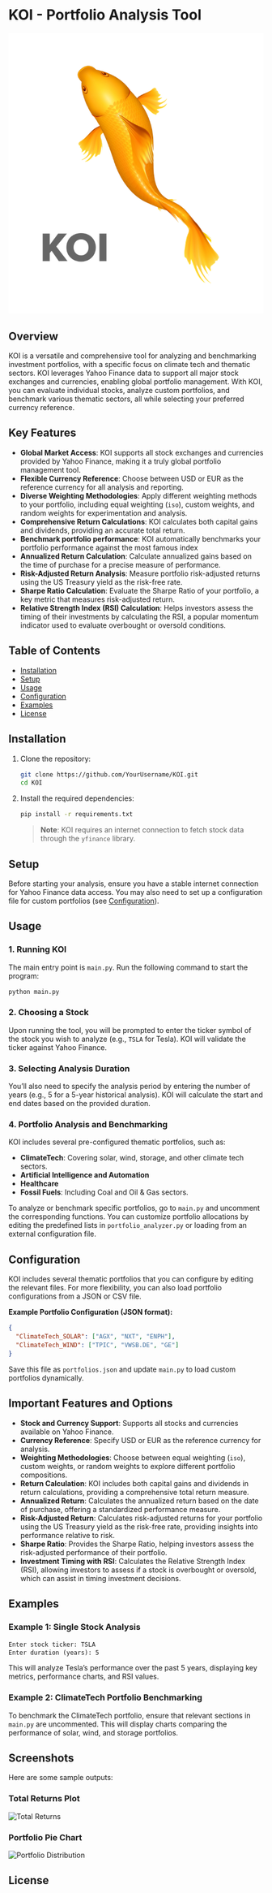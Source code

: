 
# KOI - Portfolio Analysis Tool

![KOI Logo](Koi_logo3.png)

## Overview

KOI is a versatile and comprehensive tool for analyzing and benchmarking investment portfolios, with a specific focus on climate tech and thematic sectors. KOI leverages Yahoo Finance data to support all major stock exchanges and currencies, enabling global portfolio management. With KOI, you can evaluate individual stocks, analyze custom portfolios, and benchmark various thematic sectors, all while selecting your preferred currency reference.

## Key Features

- **Global Market Access**: KOI supports all stock exchanges and currencies provided by Yahoo Finance, making it a truly global portfolio management tool.
- **Flexible Currency Reference**: Choose between USD or EUR as the reference currency for all analysis and reporting.
- **Diverse Weighting Methodologies**: Apply different weighting methods to your portfolio, including equal weighting (`iso`), custom weights, and random weights for experimentation and analysis.
- **Comprehensive Return Calculations**: KOI calculates both capital gains and dividends, providing an accurate total return.
- **Benchmark portfolio performance**: KOI automatically benchmarks your portfolio performance against the most famous index
- **Annualized Return Calculation**: Calculate annualized gains based on the time of purchase for a precise measure of performance.
- **Risk-Adjusted Return Analysis**: Measure portfolio risk-adjusted returns using the US Treasury yield as the risk-free rate.
- **Sharpe Ratio Calculation**: Evaluate the Sharpe Ratio of your portfolio, a key metric that measures risk-adjusted return.
- **Relative Strength Index (RSI) Calculation**: Helps investors assess the timing of their investments by calculating the RSI, a popular momentum indicator used to evaluate overbought or oversold conditions.

## Table of Contents

- [Installation](#installation)
- [Setup](#setup)
- [Usage](#usage)
- [Configuration](#configuration)
- [Examples](#examples)
- [License](#license)

## Installation

1. Clone the repository:
   ```bash
   git clone https://github.com/YourUsername/KOI.git
   cd KOI
   ```

2. Install the required dependencies:
   ```bash
   pip install -r requirements.txt
   ```
   > **Note**: KOI requires an internet connection to fetch stock data through the `yfinance` library.

## Setup

Before starting your analysis, ensure you have a stable internet connection for Yahoo Finance data access. You may also need to set up a configuration file for custom portfolios (see [Configuration](#configuration)).

## Usage

### 1. Running KOI

The main entry point is `main.py`. Run the following command to start the program:
```bash
python main.py
```

### 2. Choosing a Stock

Upon running the tool, you will be prompted to enter the ticker symbol of the stock you wish to analyze (e.g., `TSLA` for Tesla). KOI will validate the ticker against Yahoo Finance.

### 3. Selecting Analysis Duration

You’ll also need to specify the analysis period by entering the number of years (e.g., 5 for a 5-year historical analysis). KOI will calculate the start and end dates based on the provided duration.

### 4. Portfolio Analysis and Benchmarking

KOI includes several pre-configured thematic portfolios, such as:
- **ClimateTech**: Covering solar, wind, storage, and other climate tech sectors.
- **Artificial Intelligence and Automation**
- **Healthcare**
- **Fossil Fuels**: Including Coal and Oil & Gas sectors.

To analyze or benchmark specific portfolios, go to `main.py` and uncomment the corresponding functions. You can customize portfolio allocations by editing the predefined lists in `portfolio_analyzer.py` or loading from an external configuration file.

## Configuration

KOI includes several thematic portfolios that you can configure by editing the relevant files. For more flexibility, you can also load portfolio configurations from a JSON or CSV file.

**Example Portfolio Configuration (JSON format):**
```json
{
  "ClimateTech_SOLAR": ["AGX", "NXT", "ENPH"],
  "ClimateTech_WIND": ["TPIC", "VWSB.DE", "GE"]
}
```

Save this file as `portfolios.json` and update `main.py` to load custom portfolios dynamically.

## Important Features and Options

- **Stock and Currency Support**: Supports all stocks and currencies available on Yahoo Finance.
- **Currency Reference**: Specify USD or EUR as the reference currency for analysis.
- **Weighting Methodologies**: Choose between equal weighting (`iso`), custom weights, or random weights to explore different portfolio compositions.
- **Return Calculation**: KOI includes both capital gains and dividends in return calculations, providing a comprehensive total return measure.
- **Annualized Return**: Calculates the annualized return based on the date of purchase, offering a standardized performance measure.
- **Risk-Adjusted Return**: Calculates risk-adjusted returns for your portfolio using the US Treasury yield as the risk-free rate, providing insights into performance relative to risk.
- **Sharpe Ratio**: Provides the Sharpe Ratio, helping investors assess the risk-adjusted performance of their portfolio.
- **Investment Timing with RSI**: Calculates the Relative Strength Index (RSI), allowing investors to assess if a stock is overbought or oversold, which can assist in timing investment decisions.

## Examples

### Example 1: Single Stock Analysis

```plaintext
Enter stock ticker: TSLA
Enter duration (years): 5
```

This will analyze Tesla’s performance over the past 5 years, displaying key metrics, performance charts, and RSI values.

### Example 2: ClimateTech Portfolio Benchmarking

To benchmark the ClimateTech portfolio, ensure that relevant sections in `main.py` are uncommented. This will display charts comparing the performance of solar, wind, and storage portfolios.

## Screenshots

Here are some sample outputs:

### Total Returns Plot
![Total Returns](path_to_example_chart.png)

### Portfolio Pie Chart
![Portfolio Distribution](path_to_pie_chart.png)

## License

